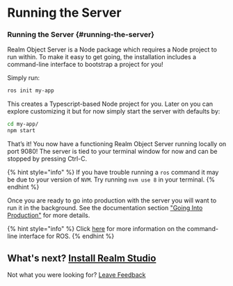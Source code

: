 # Running the Server

### Running the Server {#running-the-server}

Realm Object Server is a Node package which requires a Node project to run within. To make it easy to get going, the installation includes a command-line interface to bootstrap a project for you!

Simply run:

```bash
ros init my-app
```

This creates a Typescript-based Node project for you. Later on you can explore customizing it but for now simply start the server with defaults by:

```bash
cd my-app/
npm start
```

That’s it! You now have a functioning Realm Object Server running locally on port 9080! The server is tied to your terminal window for now and can be stopped by pressing Ctrl-C.

{% hint style="info" %}
If you have trouble running a `ros` command it may be due to your version of `NVM`.  Try running `nvm use 8` in your terminal.
{% endhint %}

Once you are ready to go into production with the server you will want to run it in the background. See the documentation section ["Going Into Production"](https://github.com/realm/docs-platform/tree/b245f7b94add1ca8ff81430ea06b466747799ffb/manage/run-ros-in-the-background.md) for more details.

{% hint style="info" %}
Click [here](https://docs.realm.io/platform/going-into-production/going-into-production/command-line-interface-for-ros) for more information on the command-line interface for ROS.
{% endhint %}

## What's next?  [Install Realm Studio]()

Not what you were looking for? [Leave Feedback](https://www.getfeedback.com/r/uO1Zl0vE)

